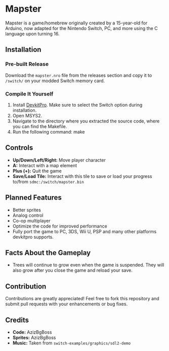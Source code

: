 # Mapster

Mapster is a game/homebrew originally created by a 15-year-old for Arduino, now adapted for the Nintendo Switch, PC, and more using the C language upon turning 16.

## Installation

### Pre-built Release

Download the `mapster.nro` file from the releases section and copy it to `/switch/` on your modded Switch memory card.

### Compile It Yourself

1. Install [DevkitPro](https://devkitpro.org/). Make sure to select the Switch option during installation.
2. Open MSYS2.
3. Navigate to the directory where you extracted the source code, where you can find the Makefile.
4. Run the following command: make

## Controls

- **Up/Down/Left/Right:** Move player character
- **A:** Interact with a map element
- **Plus (+):** Quit the game
- **Save/Load Tile:** Interact with this tile to save or load your progress to/from `sdmc:/switch/mapster.bin`

## Planned Features

- Better sprites
- Analog control
- Co-op multiplayer
- Optimize the code for improved performance
- Fully port the game to PC, 3DS, Wii U, PSP and many other platforms devkitpro supports.

## Facts About the Gameplay
- Trees will continue to grow even when the game is suspended. They will also grow after you close the game and reload your save.

## Contribution

Contributions are greatly appreciated! Feel free to fork this repository and submit pull requests with your enhancements or bug fixes.

## Credits

- **Code:** AzizBgBoss
- **Sprites:** AzizBgBoss
- **Music:** Taken from `switch-examples/graphics/sdl2-demo`